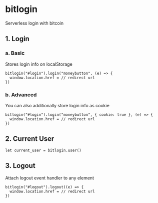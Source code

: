 # bitlogin

Serverless login with bitcoin

## 1. Login

### a. Basic

Stores login info on localStorage

```
bitlogin("#login").login("moneybutton", (e) => {
  window.location.href = // redirect url
})
```

### b. Advanced

You can also additionally store login info as cookie

```
bitlogin("#login").login("moneybutton", { cookie: true }, (e) => {
  window.location.href = // redirect url
})
```

## 2. Current User


```
let current_user = bitlogin.user()
```

## 3. Logout

Attach logout event handler to any element

```
bitlogin("#logout").logout((e) => {
  window.location.href = // redirect url
})
```
